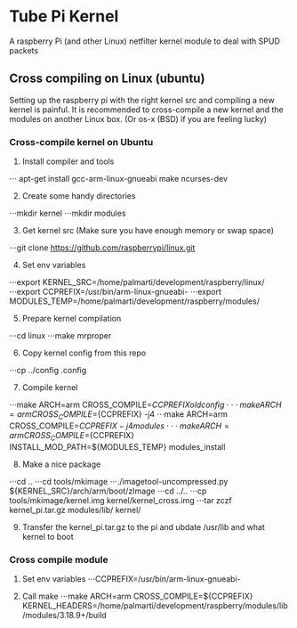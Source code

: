 # Tube Pi Kernel
A raspberry Pi (and other Linux) netfilter kernel module to deal with SPUD packets

## Cross compiling on Linux (ubuntu)
Setting up the raspberry pi with the right kernel src and compiling a new kernel is painful.
It is recommended to cross-compile a new kernel and the modules on another Linux box.
(Or os-x (BSD) if you are feeling lucky)

### Cross-compile kernel on Ubuntu
1. Install compiler and tools

⋅⋅⋅ apt-get install gcc-arm-linux-gnueabi make ncurses-dev

2. Create some handy directories

⋅⋅⋅mkdir kernel
⋅⋅⋅mkdir modules

3. Get kernel src (Make sure you have enough memory or swap space)

⋅⋅⋅git clone https://github.com/raspberrypi/linux.git

4. Set env variables

⋅⋅⋅export KERNEL_SRC=/home/palmarti/development/raspberry/linux/
⋅⋅⋅export CCPREFIX=/usr/bin/arm-linux-gnueabi-
⋅⋅⋅export MODULES_TEMP=/home/palmarti/development/raspberry/modules/

5. Prepare kernel compilation

⋅⋅⋅cd linux
⋅⋅⋅make mrproper

6. Copy kernel config from this repo

⋅⋅⋅cp ../config .config

7. Compile kernel

⋅⋅⋅make ARCH=arm CROSS_COMPILE=${CCPREFIX} oldconfig
⋅⋅⋅make ARCH=arm CROSS_COMPILE=${CCPREFIX} -j4
⋅⋅⋅make ARCH=arm CROSS_COMPILE=${CCPREFIX} -j4 modules
⋅⋅⋅make ARCH=arm CROSS_COMPILE=${CCPREFIX} INSTALL_MOD_PATH=${MODULES_TEMP} modules_install

8. Make a nice package

⋅⋅⋅cd ..
⋅⋅⋅cd tools/mkimage
⋅⋅⋅./imagetool-uncompressed.py ${KERNEL_SRC}/arch/arm/boot/zImage
⋅⋅⋅cd ../..
⋅⋅⋅cp tools/mkimage/kernel.img kernel/kernel_cross.img
⋅⋅⋅tar zczf kernel_pi.tar.gz modules/lib/ kernel/

9. Transfer the kernel_pi.tar.gz to the pi and ubdate /usr/lib and what kernel to boot

### Cross compile module

1. Set env variables
⋅⋅⋅CCPREFIX=/usr/bin/arm-linux-gnueabi-

2. Call make
⋅⋅⋅make ARCH=arm CROSS_COMPILE=${CCPREFIX} KERNEL_HEADERS=/home/palmarti/development/raspberry/modules/lib/modules/3.18.9+/build

